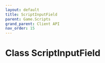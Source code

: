```yaml
---
layout: default
title: ScriptInputField
parent: Game.Scripts
grand_parent: Client API
nav_order: 15
---
```


<!-- 하단에 독스 내용 작성 -->

# Class ScriptInputField

